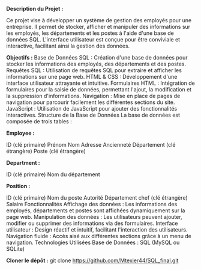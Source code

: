 **Description du Projet :**

Ce projet vise à développer un système de gestion des employés pour une entreprise. Il permet de stocker, afficher et manipuler des informations sur les employés, les départements et les postes à l'aide d'une base de données SQL. L'interface utilisateur est conçue pour être conviviale et interactive, facilitant ainsi la gestion des données.

**Objectifs :**
Base de Données SQL : Création d'une base de données pour stocker les informations des employés, des départements et des postes.
Requêtes SQL : Utilisation de requêtes SQL pour extraire et afficher les informations sur une page web.
HTML & CSS : Développement d'une interface utilisateur attrayante et intuitive.
Formulaires HTML : Intégration de formulaires pour la saisie de données, permettant l'ajout, la modification et la suppression d'informations.
Navigation : Mise en place de pages de navigation pour parcourir facilement les différentes sections du site.
JavaScript : Utilisation de JavaScript pour ajouter des fonctionnalités interactives.
Structure de la Base de Données
La base de données est composée de trois tables :

**Employee :**

ID (clé primaire)
Prénom
Nom
Adresse
Ancienneté
Département (clé étrangère)
Poste (clé étrangère)

**Department :**

ID (clé primaire)
Nom du département

**Position :**

ID (clé primaire)
Nom du poste
Autorité
Département chef (clé étrangère)
Salaire
Fonctionnalités
Affichage des données : Les informations des employés, départements et postes sont affichées dynamiquement sur la page web.
Manipulation des données : Les utilisateurs peuvent ajouter, modifier ou supprimer des informations via des formulaires.
Interface utilisateur : Design réactif et intuitif, facilitant l'interaction des utilisateurs.
Navigation fluide : Accès aisé aux différentes sections grâce à un menu de navigation.
Technologies Utilisées
Base de Données : SQL (MySQL ou SQLite)

**Cloner le dépôt :**
git clone https://github.com/Mtexier44/SQL_final.git
